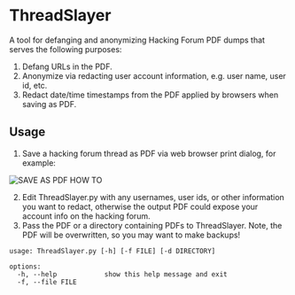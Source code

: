 # ThreadSlayer
A tool for defanging and anonymizing Hacking Forum PDF dumps that serves the following purposes:

1. Defang URLs in the PDF.
2. Anonymize via redacting user account information, e.g. user name, user id, etc.
3. Redact date/time timestamps from the PDF applied by browsers when saving as PDF.

## Usage

1. Save a hacking forum thread as PDF via web browser print dialog, for example:

![SAVE AS PDF HOW TO](https://github.com/user-attachments/assets/38afc575-e0a7-4385-8aa6-7b3bb33a47fb)

2. Edit ThreadSlayer.py with any usernames, user ids, or other information you want to redact, otherwise the output PDF could expose your account info on the hacking forum.
2. Pass the PDF or a directory containing PDFs to ThreadSlayer. Note, the PDF will be overwritten, so you may want to make backups!

```
usage: ThreadSlayer.py [-h] [-f FILE] [-d DIRECTORY]

options:
  -h, --help            show this help message and exit
  -f, --file FILE
```
